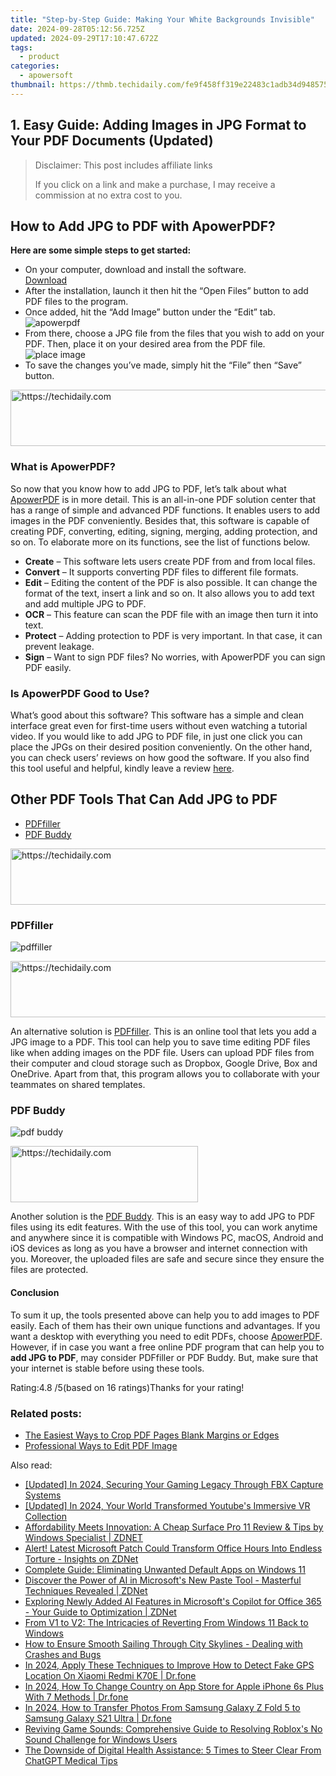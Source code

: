 ```yaml
---
title: "Step-by-Step Guide: Making Your White Backgrounds Invisible"
date: 2024-09-28T05:12:56.725Z
updated: 2024-09-29T17:10:47.672Z
tags:
  - product
categories:
  - apowersoft
thumbnail: https://thmb.techidaily.com/fe9f458ff319e22483c1adb34d9485750f132d0ca5d3da1d9401e669d1e2ef92.jpg
---
```


## 1. Easy Guide: Adding Images in JPG Format to Your PDF Documents (Updated)

>  Disclaimer: This post includes affiliate links
>
>  If you click on a link and make a purchase, I may receive a commission at no extra cost to you.
>

## How to Add JPG to PDF with ApowerPDF?

**Here are some simple steps to get started:**

* On your computer, download and install the software.  
[Download](https://tools.techidaily.com/apowersoft/products/)
* After the installation, launch it then hit the “Open Files” button to add PDF files to the program.
* Once added, hit the “Add Image” button under the “Edit” tab.  
![apowerpdf](https://www.apowersoft.com//webusupload.aoscdn.com/apowercom/wp-content/uploads/2020/07/add-image.jpg.webp)
* From there, choose a JPG file from the files that you wish to add on your PDF. Then, place it on your desired area from the PDF file.  
![place image](https://www.apowersoft.com//webusupload.aoscdn.com/apowercom/wp-content/uploads/2020/07/place-jpg.jpg.webp)
* To save the changes you’ve made, simply hit the “File” then “Save” button.

<!-- affiliate ads begin -->
<a href="https://aligracehair.sjv.io/c/5597632/1997662/19272" target="_top" id="1997662">
  <img src="//a.impactradius-go.com/display-ad/19272-1997662" border="0" alt="https://techidaily.com" width="728" height="90"/>
</a>
<img height="0" width="0" src="https://aligracehair.sjv.io/i/5597632/1997662/19272" style="position:absolute;visibility:hidden;" border="0" />
<!-- affiliate ads end -->

### What is ApowerPDF?

So now that you know how to add JPG to PDF, let’s talk about what [ApowerPDF](https://tools.techidaily.com/apowersoft/apower-pdf/) is in more detail. This is an all-in-one PDF solution center that has a range of simple and advanced PDF functions. It enables users to add images in the PDF conveniently. Besides that, this software is capable of creating PDF, converting, editing, signing, merging, adding protection, and so on. To elaborate more on its functions, see the list of functions below.

* **Create** – This software lets users create PDF from and from local files.
* **Convert** – It supports converting PDF files to different file formats.
* **Edit**  – Editing the content of the PDF is also possible. It can change the format of the text, insert a link and so on. It also allows you to add text and add multiple JPG to PDF.
* **OCR** – This feature can scan the PDF file with an image then turn it into text.
* **Protect** – Adding protection to PDF is very important. In that case, it can prevent leakage.
* **Sign** – Want to sign PDF files? No worries, with ApowerPDF you can sign PDF easily.

### Is ApowerPDF Good to Use?

What’s good about this software? This software has a simple and clean interface great even for first-time users without even watching a tutorial video. If you would like to add JPG to PDF file, in just one click you can place the JPGs on their desired position conveniently. On the other hand, you can check users’ reviews on how good the software. If you also find this tool useful and helpful, kindly leave a review [here](https://www.g2crowd.com/products/apowerpdf/reviews).

## Other PDF Tools That Can Add JPG to PDF

* [PDFfiller](https://tools.techidaily.com/apowersoft/products/)
* [PDF Buddy](https://tools.techidaily.com/apowersoft/products/)

<!-- affiliate ads begin -->
<a href="https://appsumo.8odi.net/c/5597632/2043596/7443" target="_top" id="2043596">
  <img src="//a.impactradius-go.com/display-ad/7443-2043596" border="0" alt="https://techidaily.com" width="728" height="90"/>
</a>
<img height="0" width="0" src="https://appsumo.8odi.net/i/5597632/2043596/7443" style="position:absolute;visibility:hidden;" border="0" />
<!-- affiliate ads end -->

### PDFfiller

![pdffiller](https://www.apowersoft.com//webusupload.aoscdn.com/apowercom/wp-content/uploads/2020/07/add-image-pdffiller.jpg.webp)

<!-- affiliate ads begin -->
<a href="https://appsumo.8odi.net/c/5597632/2094418/7443" target="_top" id="2094418">
  <img src="//a.impactradius-go.com/display-ad/7443-2094418" border="0" alt="https://techidaily.com" width="728" height="90"/>
</a>
<img height="0" width="0" src="https://appsumo.8odi.net/i/5597632/2094418/7443" style="position:absolute;visibility:hidden;" border="0" />
<!-- affiliate ads end -->

An alternative solution is [PDFfiller](https://www.pdffiller.com/en/categories/add-image.htm). This is an online tool that lets you add a JPG image to a PDF. This tool can help you to save time editing PDF files like when adding images on the PDF file. Users can upload PDF files from their computer and cloud storage such as Dropbox, Google Drive, Box and OneDrive. Apart from that, this program allows you to collaborate with your teammates on shared templates.

### PDF Buddy

![pdf buddy](https://www.apowersoft.com//webusupload.aoscdn.com/apowercom/wp-content/uploads/2020/07/add-jpg-using-pdfbuddy.jpg.webp)

<!-- affiliate ads begin -->
<a href="https://laganoo.pxf.io/c/5597632/1528689/16446" target="_top" id="1528689">
  <img src="//a.impactradius-go.com/display-ad/16446-1528689" border="0" alt="https://techidaily.com" width="300" height="90"/>
</a>
<img height="0" width="0" src="https://laganoo.pxf.io/i/5597632/1528689/16446" style="position:absolute;visibility:hidden;" border="0" />
<!-- affiliate ads end -->

Another solution is the [PDF Buddy](https://www.pdfbuddy.com/how-to/add-image-to-pdf). This is an easy way to add JPG to PDF files using its edit features. With the use of this tool, you can work anytime and anywhere since it is compatible with Windows PC, macOS, Android and iOS devices as long as you have a browser and internet connection with you. Moreover, the uploaded files are safe and secure since they ensure the files are protected.

#### Conclusion

To sum it up, the tools presented above can help you to add images to PDF easily. Each of them has their own unique functions and advantages. If you want a desktop with everything you need to edit PDFs, choose [ApowerPDF](https://tools.techidaily.com/apowersoft/apower-pdf/). However, if in case you want a free online PDF program that can help you to **add JPG to PDF**, may consider PDFfiller or PDF Buddy. But, make sure that your internet is stable before using these tools.

Rating:4.8 /5(based on 16 ratings)Thanks for your rating!

### Related posts:

* [The Easiest Ways to Crop PDF Pages Blank Margins or Edges](https://tools.techidaily.com/apowersoft/apower-pdf/)
* [Professional Ways to Edit PDF Image](https://tools.techidaily.com/apowersoft/apower-pdf/)

<ins class="adsbygoogle"
     style="display:block"
     data-ad-format="autorelaxed"
     data-ad-client="ca-pub-7571918770474297"
     data-ad-slot="1223367746"></ins>

<ins class="adsbygoogle"
     style="display:block"
     data-ad-client="ca-pub-7571918770474297"
     data-ad-slot="8358498916"
     data-ad-format="auto"
     data-full-width-responsive="true"></ins>

<span class="atpl-alsoreadstyle">Also read:</span>
<div><ul>
<li><a href="https://on-screen-recording.techidaily.com/updated-in-2024-securing-your-gaming-legacy-through-fbx-capture-systems/"><u>[Updated] In 2024, Securing Your Gaming Legacy Through FBX Capture Systems</u></a></li>
<li><a href="https://youtube-tips.techidaily.com/ed-in-2024-your-world-transformed-youtubes-immersive-vr-collection/"><u>[Updated] In 2024, Your World Transformed Youtube's Immersive VR Collection</u></a></li>
<li><a href="https://win-community.techidaily.com/affordability-meets-innovation-a-cheap-surface-pro-11-review-and-tips-by-windows-specialist-zdnet/"><u>Affordability Meets Innovation: A Cheap Surface Pro 11 Review & Tips by Windows Specialist | ZDNET</u></a></li>
<li><a href="https://win-community.techidaily.com/alert-latest-microsoft-patch-could-transform-office-hours-into-endless-torture-insights-on-zdnet/"><u>Alert! Latest Microsoft Patch Could Transform Office Hours Into Endless Torture - Insights on ZDNet</u></a></li>
<li><a href="https://win-community.techidaily.com/complete-guide-eliminating-unwanted-default-apps-on-windows-11/"><u>Complete Guide: Eliminating Unwanted Default Apps on Windows 11</u></a></li>
<li><a href="https://win-community.techidaily.com/discover-the-power-of-ai-in-microsofts-new-paste-tool-masterful-techniques-revealed-zdnet/"><u>Discover the Power of AI in Microsoft's New Paste Tool - Masterful Techniques Revealed | ZDNet</u></a></li>
<li><a href="https://win-community.techidaily.com/exploring-newly-added-ai-features-in-microsofts-copilot-for-office-365-your-guide-to-optimization-zdnet/"><u>Exploring Newly Added AI Features in Microsoft's Copilot for Office 365 - Your Guide to Optimization | ZDNet</u></a></li>
<li><a href="https://win-community.techidaily.com/from-v1-to-v2-the-intricacies-of-reverting-from-windows-11-back-to-windows/"><u>From V1 to V2: The Intricacies of Reverting From Windows 11 Back to Windows</u></a></li>
<li><a href="https://win-solutions.techidaily.com/how-to-ensure-smooth-sailing-through-city-skylines-dealing-with-crashes-and-bugs/"><u>How to Ensure Smooth Sailing Through City Skylines - Dealing with Crashes and Bugs</u></a></li>
<li><a href="https://change-location.techidaily.com/in-2024-apply-these-techniques-to-improve-how-to-detect-fake-gps-location-on-xiaomi-redmi-k70e-drfone-by-drfone-virtual-android/"><u>In 2024, Apply These Techniques to Improve How to Detect Fake GPS Location On Xiaomi Redmi K70E | Dr.fone</u></a></li>
<li><a href="https://iphone-unlock.techidaily.com/in-2024-how-to-change-country-on-app-store-for-apple-iphone-6s-plus-with-7-methods-drfone-by-drfone-ios/"><u>In 2024, How To Change Country on App Store for Apple iPhone 6s Plus With 7 Methods | Dr.fone</u></a></li>
<li><a href="https://android-transfer.techidaily.com/in-2024-how-to-transfer-photos-from-samsung-galaxy-z-fold-5-to-samsung-galaxy-s21-ultra-drfone-by-drfone-transfer-from-android-transfer-from-android/"><u>In 2024, How to Transfer Photos From Samsung Galaxy Z Fold 5 to Samsung Galaxy S21 Ultra | Dr.fone</u></a></li>
<li><a href="https://win-blog.techidaily.com/reviving-game-sounds-comprehensive-guide-to-resolving-robloxs-no-sound-challenge-for-windows-users/"><u>Reviving Game Sounds: Comprehensive Guide to Resolving Roblox's No Sound Challenge for Windows Users</u></a></li>
<li><a href="https://tech-haven.techidaily.com/the-downside-of-digital-health-assistance-5-times-to-steer-clear-from-chatgpt-medical-tips/"><u>The Downside of Digital Health Assistance: 5 Times to Steer Clear From ChatGPT Medical Tips</u></a></li>
</ul></div>

